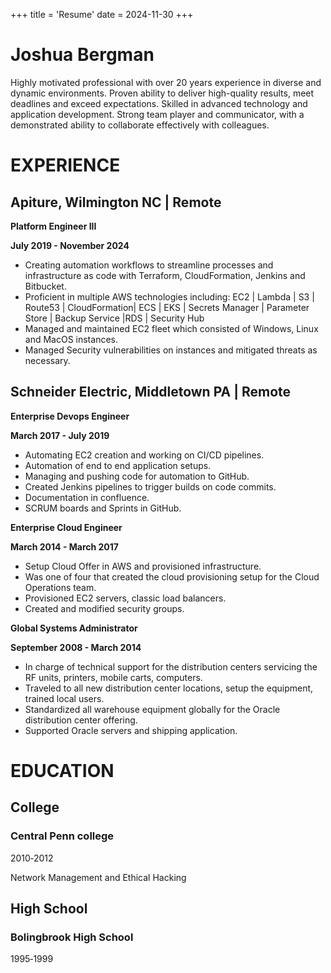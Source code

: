 +++
title = 'Resume'
date = 2024-11-30
+++

# Joshua Bergman 

Highly motivated professional with over 20 years experience in  diverse and dynamic environments. Proven ability to deliver high-quality results, meet deadlines and exceed expectations. Skilled in advanced technology and application development. Strong team player and communicator, with a demonstrated ability to collaborate effectively with colleagues.


# EXPERIENCE
## **Apiture, Wilmington NC | Remote**

**Platform Engineer III**

**July  2019 - November 2024**

- Creating automation workflows to streamline processes and infrastructure as code with Terraform, CloudFormation, Jenkins and Bitbucket.
- Proficient  in multiple AWS technologies including:
  EC2 | Lambda | S3 | Route53 | CloudFormation| ECS |  EKS | Secrets Manager | Parameter Store | Backup Service |RDS | Security Hub
- Managed and maintained EC2 fleet which consisted of Windows, Linux and MacOS instances.
- Managed Security vulnerabilities on instances and mitigated threats as necessary.


## **Schneider Electric, Middletown PA | Remote**

**Enterprise Devops Engineer**

**March  2017 - July 2019**

- Automating EC2 creation and working on CI/CD pipelines.
- Automation of end to end application setups.
- Managing and pushing code for automation to GitHub.
- Created Jenkins pipelines to trigger builds on code commits.
- Documentation in confluence.
- SCRUM boards and Sprints in GitHub.

**Enterprise Cloud Engineer**

**March 2014 - March 2017**

- Setup Cloud Offer in AWS and provisioned infrastructure.
- Was one of four that created the cloud provisioning setup for the Cloud Operations team.
- Provisioned EC2 servers, classic load balancers.
- Created and modified security groups.


**Global Systems Administrator**

**September 2008 - March 2014**

- In charge of technical support for the distribution centers servicing the RF units, printers,
  mobile carts, computers.
- Traveled to all new distribution center locations, setup the equipment, trained local users.
- Standardized all warehouse equipment globally for the Oracle distribution center offering.
- Supported Oracle servers and shipping application.


# EDUCATION
## College
### Central Penn college
2010‐2012

Network Management and Ethical Hacking
## High School
### Bolingbrook High School

1995‐1999
